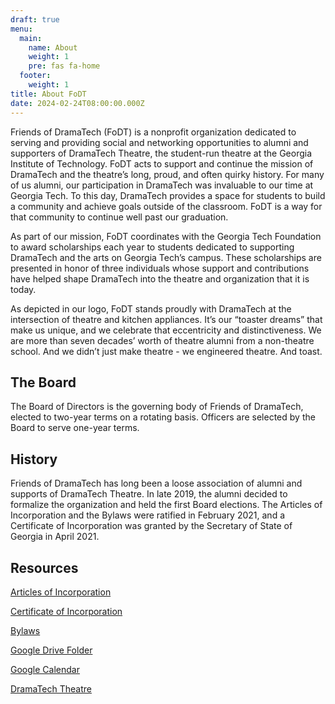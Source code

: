 ```yaml
---
draft: true
menu:
  main:
    name: About
    weight: 1
    pre: fas fa-home
  footer:
    weight: 1
title: About FoDT
date: 2024-02-24T08:00:00.000Z
---
```


Friends of DramaTech (FoDT) is a nonprofit organization dedicated to serving and providing social and networking opportunities to alumni and supporters of DramaTech Theatre, the student-run theatre at the Georgia Institute of Technology. FoDT acts to support and continue the mission of DramaTech and the theatre’s long, proud, and often quirky history. For many of us alumni, our participation in DramaTech was invaluable to our time at Georgia Tech. To this day, DramaTech provides a space for students to build a community and achieve goals outside of the classroom. FoDT is a way for that community to continue well past our graduation.

As part of our mission, FoDT coordinates with the Georgia Tech Foundation to award scholarships each year to students dedicated to supporting DramaTech and the arts on Georgia Tech’s campus. These scholarships are presented in honor of three individuals whose support and contributions have helped shape DramaTech into the theatre and organization that it is today.

As depicted in our logo, FoDT stands proudly with DramaTech at the intersection of theatre and kitchen appliances. It’s our “toaster dreams” that make us unique, and we celebrate that eccentricity and distinctiveness. We are more than seven decades’ worth of theatre alumni from a non-theatre school. And we didn’t just make theatre - we engineered theatre. And toast.

## The Board

The Board of Directors is the governing body of Friends of DramaTech, elected to two-year terms on a rotating basis. Officers are selected by the Board to serve one-year terms.

## History

Friends of DramaTech has long been a loose association of alumni and supports of DramaTech Theatre. In late 2019, the alumni decided to formalize the organization and held the first Board elections. The Articles of Incorporation and the Bylaws were ratified in February 2021, and a Certificate of Incorporation was granted by the Secretary of State of Georgia in April 2021.

## Resources

[Articles of Incorporation](/uploads/fodt-articles-of-incorporation.pdf "Articles of Incorporation")

[Certificate of Incorporation](/uploads/fodt-certificate-of-incorporation.pdf "Certificate of Incorporation")

[Bylaws](/uploads/fodt-bylaws.pdf "Bylaws")

[Google Drive Folder](https://drive.google.com/drive/folders/1K3zfOA0Z80ikqC96yf7rvIgzBmv88Jmj?usp=sharing "Google Drive Folder")

[Google Calendar](https://calendar.google.com/calendar/u/0?cid=b2p2azZqdmlkZGFnbTN2cnQxc2Eza2c3MDhAZ3JvdXAuY2FsZW5kYXIuZ29vZ2xlLmNvbQ "Google Calendar")

[DramaTech Theatre](https://dramatech.org/ "DramaTech Theatre")
